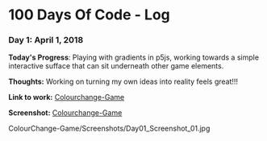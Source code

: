 # 100 Days Of Code - Log

### Day 1: April 1, 2018 

**Today's Progress**: Playing with gradients in p5js, working towards a simple interactive sufface that can sit underneath other game elements.

**Thoughts:** Working on turning my own ideas into reality feels great!!!

**Link to work:** [Colourchange-Game](https://github.com/LucheGames/ColourChange-Game/tree/master/01_ColorQuadrants)

**Screenshot:** [Colourchange-Game](https://github.com/LucheGames/ColourChange-Game/blob/master/Screenshots/Day01_Screenshot_01.jpg)

ColourChange-Game/Screenshots/Day01_Screenshot_01.jpg
